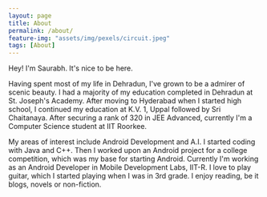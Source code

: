```yaml
---
layout: page
title: About
permalink: /about/
feature-img: "assets/img/pexels/circuit.jpeg"
tags: [About]
---
```


Hey! I'm Saurabh. It's nice to be here.

Having spent most of my life in Dehradun, I've grown to be a admirer of scenic beauty. I had a majority of my education completed in Dehradun at St. Joseph's Academy. After moving to Hyderabad when I started high school, I continued my education at K.V. 1, Uppal followed by Sri Chaitanaya. After securing a rank of 320 in JEE Advanced, currently I'm a Computer Science student at IIT Roorkee.

My areas of interest include Android Development and A.I. I started coding with Java and C++. Then I worked upon an Android project for a college competition, which was my base for starting Android. Currently I'm working as an Android Developer in Mobile Development Labs, IIT-R. I love to play guitar, which I started playing when I was in 3rd grade. I enjoy reading, be it blogs, novels or non-fiction.
